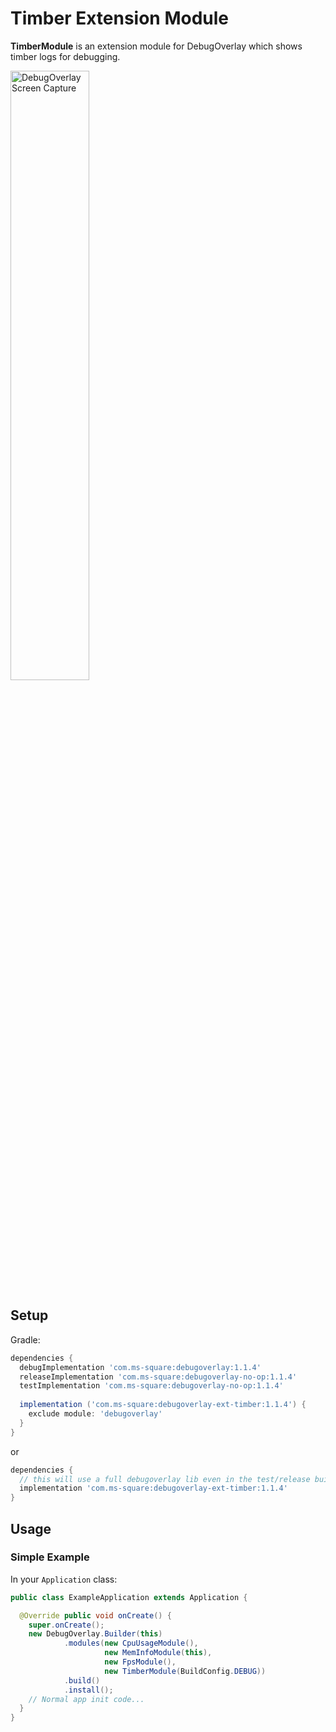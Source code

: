 Timber Extension Module
===========

**TimberModule** is an extension module for DebugOverlay which shows timber logs for debugging. 

<img src="../art/overlay_with_timber_module_small.png" width="50%" alt="DebugOverlay Screen Capture">

Setup
------

Gradle:

```groovy
dependencies {
  debugImplementation 'com.ms-square:debugoverlay:1.1.4'
  releaseImplementation 'com.ms-square:debugoverlay-no-op:1.1.4'
  testImplementation 'com.ms-square:debugoverlay-no-op:1.1.4'
  
  implementation ('com.ms-square:debugoverlay-ext-timber:1.1.4') {
    exclude module: 'debugoverlay'
  }
}
```

or

```groovy
dependencies {
  // this will use a full debugoverlay lib even in the test/release build
  implementation 'com.ms-square:debugoverlay-ext-timber:1.1.4'
}
```

Usage
------

### Simple Example

In your `Application` class:

```java
public class ExampleApplication extends Application {

  @Override public void onCreate() {
    super.onCreate();
    new DebugOverlay.Builder(this)
            .modules(new CpuUsageModule(),
                     new MemInfoModule(this),
                     new FpsModule(),
                     new TimberModule(BuildConfig.DEBUG))
            .build()
            .install();
    // Normal app init code...
  }
}
```